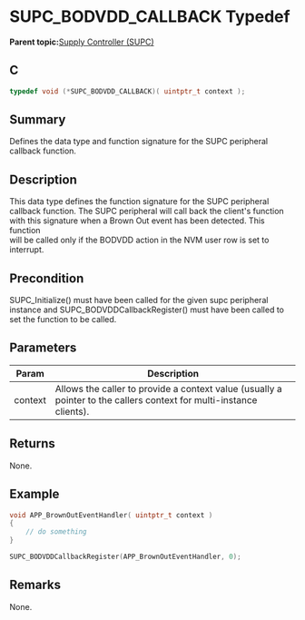 # SUPC\_BODVDD\_CALLBACK Typedef

**Parent topic:**[Supply Controller \(SUPC\)](GUID-5A020BA6-D697-4D83-94D7-0289AB443AF1.md)

## C

```c
typedef void (*SUPC_BODVDD_CALLBACK)( uintptr_t context );

```

## Summary

Defines the data type and function signature for the SUPC peripheral callback function.

## Description

This data type defines the function signature for the SUPC peripheral<br />callback function. The SUPC peripheral will call back the client's function<br />with this signature when a Brown Out event has been detected. This function<br />will be called only if the BODVDD action in the NVM user row is set to<br />interrupt.

## Precondition

SUPC\_Initialize\(\) must have been called for the given supc peripheral instance and SUPC\_BODVDDCallbackRegister\(\) must have been called to set the function to be called.

## Parameters

|Param|Description|
|-----|-----------|
|context|Allows the caller to provide a context value \(usually a pointer to the callers context for multi-instance clients\).|

## Returns

None.

## Example

```c
void APP_BrownOutEventHandler( uintptr_t context )
{
    // do something
}

SUPC_BODVDDCallbackRegister(APP_BrownOutEventHandler, 0);
```

## Remarks

None.

